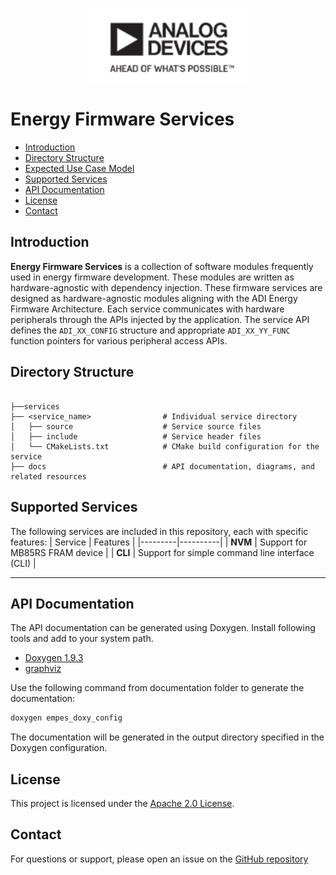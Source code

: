 ﻿
<p align="center">
    <img src="docs/diagrams/adi_logo.png" width="250" alt="ADI Logo" /><br>
</p>

# Energy Firmware Services

- [Introduction](#introduction)
- [Directory Structure](#directory-structure)
- [Expected Use Case Model](#expected-use-case-model)
- [Supported Services](#supported-services)
- [API Documentation](#api-documentation)
- [License](#license)
- [Contact](#contact)

## Introduction

**Energy Firmware Services** is a collection of software modules frequently used in energy firmware development. These modules are written as hardware-agnostic with dependency injection. These firmware services are designed as hardware-agnostic modules aligning with the ADI Energy Firmware Architecture. Each service communicates with hardware peripherals through the APIs injected by the application. The service API defines the `ADI_XX_CONFIG` structure and appropriate `ADI_XX_YY_FUNC` function pointers for various peripheral access APIs.


## Directory Structure

```

├──services
├── <service_name>                # Individual service directory
│   ├── source                    # Service source files
│   ├── include                   # Service header files
│   └── CMakeLists.txt            # CMake build configuration for the service
├── docs                          # API documentation, diagrams, and related resources
```

## Supported Services


The following services are included in this repository, each with specific features:
| Service | Features |
|---------|----------|
| **NVM** | Support for MB85RS FRAM device |
| **CLI** | Support for simple command line interface (CLI) |

---

## API Documentation

The API documentation can be generated using Doxygen.  Install following tools and add to your system path.

* [Doxygen 1.9.3](https://www.doxygen.nl/download.html)
* [graphviz](https://www2.graphviz.org/Archive/stable/windows/)


Use the following command from documentation folder to generate the documentation:

```sh
doxygen empes_doxy_config
```
The documentation will be generated in the output directory specified in the Doxygen configuration.

## License


This project is licensed under the [Apache 2.0 License](LICENSE).

## Contact

For questions or support, please open an issue on the [GitHub repository](https://github.com/analogdevicesinc/energy-firmware-services/issues)
